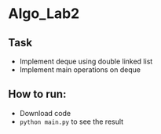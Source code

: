 # Algo_Lab2
## Task
 - Implement deque using double linked list 
 - Implement main operations on deque


## How to run:
 - Download code
 - `python main.py` to see the result
